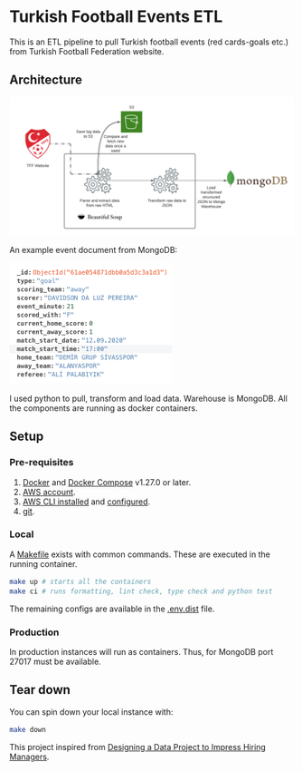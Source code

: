 # Turkish Football Events ETL

This is an ETL pipeline to pull Turkish football events (red cards-goals etc.) from Turkish Football Federation website.

## Architecture

![General Diagram](images/diagram.png)

An example event document from MongoDB:

<img src="/images/document.png" width="288" height="214" alt="Document">

I used python to pull, transform and load data. Warehouse is MongoDB. All the components are running as docker containers.
## Setup

### Pre-requisites

1. [Docker](https://docs.docker.com/engine/install/) and [Docker Compose](https://docs.docker.com/compose/install/) v1.27.0 or later.
2. [AWS account](https://aws.amazon.com/).
3. [AWS CLI installed](https://docs.aws.amazon.com/cli/latest/userguide/install-cliv2.html) and [configured](https://docs.aws.amazon.com/cli/latest/userguide/cli-chap-configure.html).
4. [git](https://git-scm.com/book/en/v2/Getting-Started-Installing-Git).

### Local

A [Makefile](Makefile) exists with common commands. These are executed in the running container.

```bash
make up # starts all the containers
make ci # runs formatting, lint check, type check and python test
```

The remaining configs are available in the [.env.dist](.env.dist) file.

### Production

In production instances will run as containers. Thus, for MongoDB port 27017 must be available.


## Tear down

You can spin down your local instance with:

```bash
make down
```
This project inspired from [Designing a Data Project to Impress Hiring Managers](https://www.startdataengineering.com/post/data-engineering-project-to-impress-hiring-managers/#41-formatting-linting-and-type-checks).

